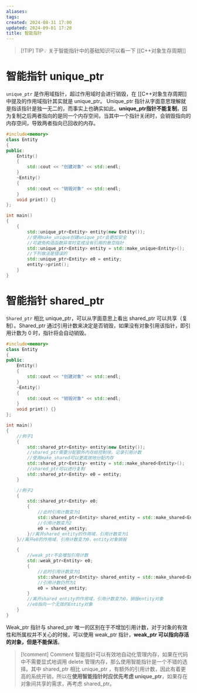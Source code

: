 ```yaml
---
aliases: 
tags: 
created: 2024-08-31 17:00
updated: 2024-09-01 17:20
title: 智能指针
---
```


> [!TIP] TIP💡 
>  关于智能指针中的基础知识可以看一下 [[C++对象生存周期]]
# 智能指针 unique_ptr
`unique_ptr` 是作用域指针，超过作用域时会进行销毁，在 [[C++对象生存周期]]中提及的作用域指针其实就是 unique_ptr。
Unique_ptr 指针从字面意思理解就是指该指针是独一无二的，而事实上也确实如此。**unique_ptr指针不能复制**，因为复制之后两者指向的是同一个内存空间，当其中一个指针关闭时，会销毁指向的内存空间，导致两者指向已回收的内存。
```cpp
#include<memory>
class Entity
{
public:
    Entity()
    {
        std::cout << "创建对象" << std::endl;
    }
    ~Entity()
    {
        std::cout << "销毁对象" << std::endl;
    }
    void print() {}
};

int main()
{
    {
        std::unique_ptr<Entity> entity(new Entity());
        //使用make_unique创建unique_ptr会更加安全
        //可避免构造函数异常时变成没有引用的悬空指针
        std::unique_ptr<Entity> entity = std::make_unique<Entity>();
		//下列做法是错误的
		std::unique_ptr<Entity> e0 = entity;    
        entity->print();
    }
}
```
# 智能指针 shared_ptr
`Shared_ptr` 相比 unique_ptr，可以从字面意思上看出 shared_ptr 可以共享（复制）。Shared_ptr 通过引用计数来决定是否销毁，如果没有对象引用该指针，即引用计数为 0 时，指针将会自动销毁。

```cpp
#include<memory>
class Entity
{
public:
    Entity()
    {
        std::cout << "创建对象" << std::endl;
    }
    ~Entity()
    {
        std::cout << "销毁对象" << std::endl;
    }
    void print() {}
};

int main()
{
	//例子1
    {
        std::shared_ptr<Entity> entity(new Entity());
		//shared_ptr需要分配额外内存给控制块，记录引用计数
		//使用make_shared可以更高效地分配内存
        std::shared_ptr<Entity> entity = std::make_shared<Entity>();
		//shared_ptr可以进行复制
		std::shared_ptr<Entity> e0 = entity;
    }

	//例子2
	{
		std::shared_ptr<Entity> e0;
		{
			//此时引用计数变为1
			std::shared_ptr<Entity> shared_entity = std::make_shared<Entity>();
			//引用计数变为2
			e0 = shared_entity;
		}//离开shared_entity的作用域，引用计数变为1
	}//离开e0的作用域，引用计数变为0，entity对象销毁

	{
		//weak_ptr不会增加引用计数
		std::weak_ptr<Entity> e0;
	    {
	  		//此时引用计数变为1
	  		std::shared_ptr<Entity> shared_entity = std::make_shared<Entity>();
	  		//引用计数仍然为1
	  		e0 = shared_entity;
	  	}
	  	//离开shared_entity的作用域，引用计数变为0，销毁entity对象
	  	//e0指向一个无效的Entity对象
	}
}
```
Weak_ptr 指针与 shared_ptr 唯一的区别在于不增加引用计数，对于对象的有效性和所属权并不关心的时候，可以使用 weak_ptr 指针，**weak_ptr 可以指向存活的对象，但是不能保活**。
> [!comment] Comment 
>  智能指针可以有效地自动化管理内存，如果在代码中不需要显式地调用 delete 管理内存，那么使用智能指针是一个不错的选择。其中 shared_ptr 相比 unique_ptr ，有额外的引用计数，因此有着更高的系统开销，所以在**使用智能指针时应优先考虑 unique_ptr**，如果存在对象间共享的需求，再考虑 shared_ptr。